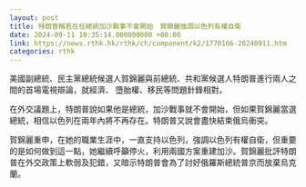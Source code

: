 ```yaml
---
layout: post
title: 特朗普稱若在任總統加沙戰事不會開始　賀錦麗強調以色列有權自衛
date: 2024-09-11 10:35:14.000000000 +08:00
link: https://news.rthk.hk/rthk/ch/component/k2/1770166-20240911.htm
categories: rthk
---
```


美國副總統、民主黨總統候選人賀錦麗與前總統、共和黨候選人特朗普進行兩人之間的首場電視辯論，就經濟、 墮胎權、移民等問題針鋒相對。

在外交議題上，特朗普說如果他是總統，加沙戰事就不會開始，但如果賀錦麗當選總統，相信以色列在兩年內將不再存在。特朗普又說會盡快結束俄烏衝突。

賀錦麗重申，在她的職業生涯中，一直支持以色列，強調以色列有權自衛，但重要的是如何做到這一點，她繼續呼籲停火，利用兩國方案重建加沙。賀錦麗批評特朗普在外交政策上軟弱及犯錯，又暗示特朗普會為了討好俄羅斯總統普京而放棄烏克蘭。
